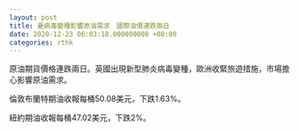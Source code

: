 ```yaml
---
layout: post
title: 憂病毒變種影響原油需求　國際油價連跌兩日
date: 2020-12-23 06:03:18.000000000 +08:00
categories: rthk
---
```


原油期貨價格連跌兩日。英國出現新型肺炎病毒變種，歐洲收緊旅遊措施，市場擔心影響原油需求。

倫敦布蘭特期油收報每桶50.08美元，下跌1.63%。

紐約期油收報每桶47.02美元，下跌2%。
